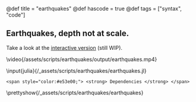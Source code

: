 @def title = "earthquakes"
@def hascode = true
@def tags = ["syntax", "code"]

## Earthquakes, depth not at scale.

Take a look at the [interactive version](https://lazarusa.github.io/BeautifulMakie/dashboards/earthquakeswgl/) (still WIP).


\video{/assets/scripts/earthquakes/output/earthquakes.mp4}

\input{julia}{/_assets/scripts/earthquakes/earthquakes.jl}
~~~
<span style="color:#e53e00;"> <strong> Dependencies </strong> </span>
~~~
\prettyshow{/_assets/scripts/earthquakes/earthquakes}
